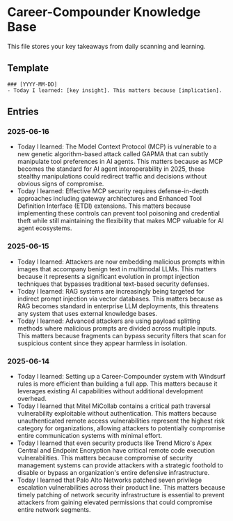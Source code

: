 # Career-Compounder Knowledge Base

This file stores your key takeaways from daily scanning and learning.

## Template
```
### [YYYY-MM-DD]
- Today I learned: [key insight]. This matters because [implication].
```

## Entries
### 2025-06-16
- Today I learned: The Model Context Protocol (MCP) is vulnerable to a new genetic algorithm-based attack called GAPMA that can subtly manipulate tool preferences in AI agents. This matters because as MCP becomes the standard for AI agent interoperability in 2025, these stealthy manipulations could redirect traffic and decisions without obvious signs of compromise.
- Today I learned: Effective MCP security requires defense-in-depth approaches including gateway architectures and Enhanced Tool Definition Interface (ETDI) extensions. This matters because implementing these controls can prevent tool poisoning and credential theft while still maintaining the flexibility that makes MCP valuable for AI agent ecosystems.
### 2025-06-15
- Today I learned: Attackers are now embedding malicious prompts within images that accompany benign text in multimodal LLMs. This matters because it represents a significant evolution in prompt injection techniques that bypasses traditional text-based security defenses.
- Today I learned: RAG systems are increasingly being targeted for indirect prompt injection via vector databases. This matters because as RAG becomes standard in enterprise LLM deployments, this threatens any system that uses external knowledge bases.
- Today I learned: Advanced attackers are using payload splitting methods where malicious prompts are divided across multiple inputs. This matters because fragments can bypass security filters that scan for suspicious content since they appear harmless in isolation.

### 2025-06-14
- Today I learned: Setting up a Career-Compounder system with Windsurf rules is more efficient than building a full app. This matters because it leverages existing AI capabilities without additional development overhead.
- Today I learned that Mitel MiCollab contains a critical path traversal vulnerability exploitable without authentication. This matters because unauthenticated remote access vulnerabilities represent the highest risk category for organizations, allowing attackers to potentially compromise entire communication systems with minimal effort.
- Today I learned that even security products like Trend Micro's Apex Central and Endpoint Encryption have critical remote code execution vulnerabilities. This matters because compromise of security management systems can provide attackers with a strategic foothold to disable or bypass an organization's entire defensive infrastructure.
- Today I learned that Palo Alto Networks patched seven privilege escalation vulnerabilities across their product line. This matters because timely patching of network security infrastructure is essential to prevent attackers from gaining elevated permissions that could compromise entire network segments.
